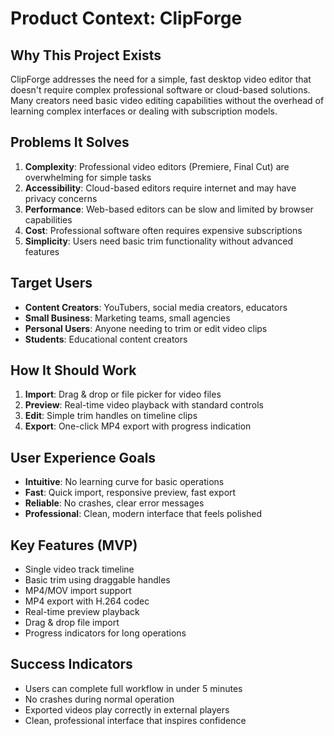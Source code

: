 # Product Context: ClipForge

## Why This Project Exists
ClipForge addresses the need for a simple, fast desktop video editor that doesn't require complex professional software or cloud-based solutions. Many creators need basic video editing capabilities without the overhead of learning complex interfaces or dealing with subscription models.

## Problems It Solves
1. **Complexity**: Professional video editors (Premiere, Final Cut) are overwhelming for simple tasks
2. **Accessibility**: Cloud-based editors require internet and may have privacy concerns
3. **Performance**: Web-based editors can be slow and limited by browser capabilities
4. **Cost**: Professional software often requires expensive subscriptions
5. **Simplicity**: Users need basic trim functionality without advanced features

## Target Users
- **Content Creators**: YouTubers, social media creators, educators
- **Small Business**: Marketing teams, small agencies
- **Personal Users**: Anyone needing to trim or edit video clips
- **Students**: Educational content creators

## How It Should Work
1. **Import**: Drag & drop or file picker for video files
2. **Preview**: Real-time video playback with standard controls
3. **Edit**: Simple trim handles on timeline clips
4. **Export**: One-click MP4 export with progress indication

## User Experience Goals
- **Intuitive**: No learning curve for basic operations
- **Fast**: Quick import, responsive preview, fast export
- **Reliable**: No crashes, clear error messages
- **Professional**: Clean, modern interface that feels polished

## Key Features (MVP)
- Single video track timeline
- Basic trim using draggable handles
- MP4/MOV import support
- MP4 export with H.264 codec
- Real-time preview playback
- Drag & drop file import
- Progress indicators for long operations

## Success Indicators
- Users can complete full workflow in under 5 minutes
- No crashes during normal operation
- Exported videos play correctly in external players
- Clean, professional interface that inspires confidence
